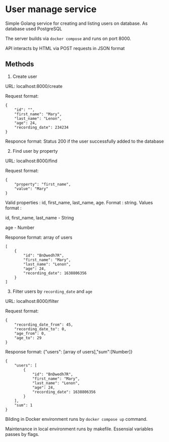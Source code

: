 # User manage service


Simple Golang service for creating and listing users on database.
As database used PostgreSQL

The server builds via `docker compose` and runs on port 8000.

API interacts by HTML via POST requests in JSON format


## Methods 
1. Create user

URL: localhost:8000/create

Request format:
```
{
    "id": "",
    "first_name": "Mary",
    "last_name": "Lenon",
    "age": 24,
    "recording_date": 234234
} 
```
Responce format: 
Status 200 if the user successfully added to the database

2. Find user by property

URL: localhost:8000/find

Request format:
```
{
    "property": "first_name",
    "value": "Mary"
} 
```
Valid properties : id, first_name, last_name, age. Format : string.
Values format : 

id, first_name, last_name - String

age - Number

Response format: array of users
```
[
    {
        "id": "BnDwedh7R",
        "first_name": "Mary",
        "last_name": "Lenon",
        "age": 24,
        "recording_date": 1638806356
    }
]
```
3. Filter users by `recording_date` and `age`

URL: localhost:8000/filter

Request format:

```
{
    "recording_date_from": 45,
    "recording_date_to": 0,
    "age_from": 0,
    "age_to": 29
} 
```

Response format: {"users": [array of users],"sum":[Number]}
```
{
    "users": [
        {
            "id": "BnDwedh7R",
            "first_name": "Mary",
            "last_name": "Lenon",
            "age": 24,
            "recording_date": 1638806356
        }
    ],
    "sum": 1
}
```

Bilding in Docker environment runs by `docker compose up` command.

Maintenance in local environment runs by makefile. Essensial variables passes by flags.





